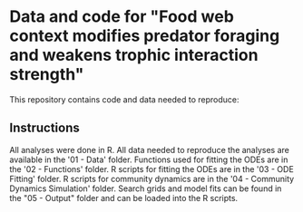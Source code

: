 # Data and code for "Food web context modifies predator foraging and weakens trophic interaction strength"

This repository contains code and data needed to reproduce:

## Instructions
All analyses were done in R. 
All data needed to reproduce the analyses are available in the '01 - Data' folder.
Functions used for fitting the ODEs are in the '02 - Functions' folder.
R scripts for fitting the ODEs are in the '03 - ODE Fitting' folder.
R scripts for community dynamics are in the '04 - Community Dynamics Simulation' folder. 
Search grids and model fits can be found in the "05 - Output" folder and can be loaded into the R scripts. 
